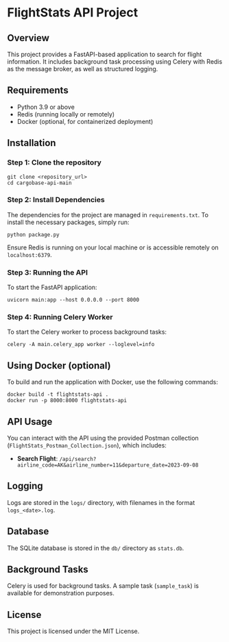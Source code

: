 
# FlightStats API Project

## Overview
This project provides a FastAPI-based application to search for flight information. It includes background task processing using Celery with Redis as the message broker, as well as structured logging.

## Requirements
- Python 3.9 or above
- Redis (running locally or remotely)
- Docker (optional, for containerized deployment)

## Installation

### Step 1: Clone the repository
```
git clone <repository_url>
cd cargobase-api-main
```

### Step 2: Install Dependencies
The dependencies for the project are managed in `requirements.txt`. To install the necessary packages, simply run:

```
python package.py
```

Ensure Redis is running on your local machine or is accessible remotely on `localhost:6379`.

### Step 3: Running the API
To start the FastAPI application:
```
uvicorn main:app --host 0.0.0.0 --port 8000
```

### Step 4: Running Celery Worker
To start the Celery worker to process background tasks:
```
celery -A main.celery_app worker --loglevel=info
```

## Using Docker (optional)
To build and run the application with Docker, use the following commands:
```
docker build -t flightstats-api .
docker run -p 8000:8000 flightstats-api
```

## API Usage
You can interact with the API using the provided Postman collection (`FlightStats_Postman_Collection.json`), which includes:
- **Search Flight**: `/api/search?airline_code=AK&airline_number=11&departure_date=2023-09-08`

## Logging
Logs are stored in the `logs/` directory, with filenames in the format `logs_<date>.log`.

## Database
The SQLite database is stored in the `db/` directory as `stats.db`.

## Background Tasks
Celery is used for background tasks. A sample task (`sample_task`) is available for demonstration purposes.

## License
This project is licensed under the MIT License.
